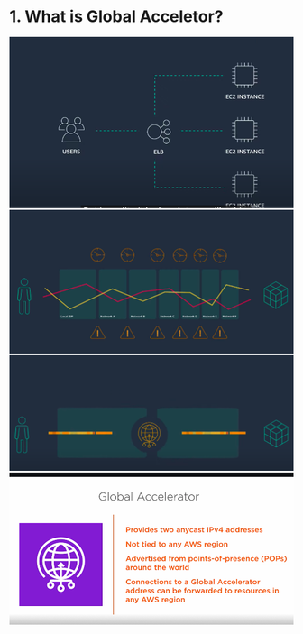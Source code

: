 # 1. What is Global Acceletor? #
<img src="img/img2.png"/>
<img src="img/img3.png"/>
<img src="img/img4.png"/>
<img src="img/img1.png"/>